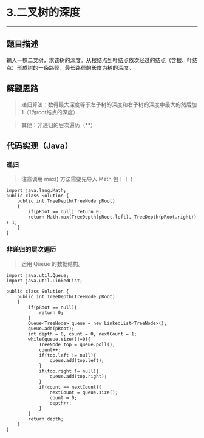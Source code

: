 # 3.二叉树的深度

---

## 题目描述

输入一棵二叉树，求该树的深度。从根结点到叶结点依次经过的结点（含根、叶结点）形成树的一条路径，最长路径的长度为树的深度。

## 解题思路

> 递归算法：数得最大深度等于左子树的深度和右子树的深度中最大的然后加1（1为root结点的深度）

> 其他：非递归的层次遍历（**）



## 代码实现（Java）

### 递归

> 注意调用 max() 方法需要先导入 Math 包！！！

	import java.lang.Math;
	public class Solution {
    	public int TreeDepth(TreeNode pRoot)
    	{
    	    if(pRoot == null) return 0;
    	    return Math.max(TreeDepth(pRoot.left), TreeDepth(pRoot.right)) + 1;
    	}
	}

### 非递归的层次遍历

> 运用 Queue 的数据结构。

	import java.util.Queue;
	import java.util.LinkedList;
	 
	public class Solution {
    	public int TreeDepth(TreeNode pRoot)
    	{
    	    if(pRoot == null){
    	        return 0;
    	    }
    	    Queue<TreeNode> queue = new LinkedList<TreeNode>();
    	    queue.add(pRoot);
    	    int depth = 0, count = 0, nextCount = 1;
    	    while(queue.size()!=0){
    	        TreeNode top = queue.poll();
    	        count++;
    	        if(top.left != null){
    	            queue.add(top.left);
    	        }
    	        if(top.right != null){
    	            queue.add(top.right);
    	        }
    	        if(count == nextCount){
    	            nextCount = queue.size();
    	            count = 0;
    	            depth++;
    	        }
    	    }
    	    return depth;
    	}
	}
